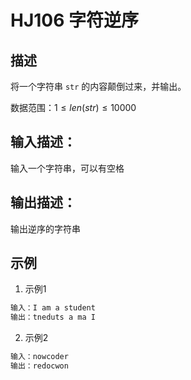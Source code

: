 # HJ106 字符逆序

## 描述

将一个字符串 `str` 的内容颠倒过来，并输出。

数据范围：$1 \leq len(str) \leq 10000$

## 输入描述：

输入一个字符串，可以有空格

## 输出描述：

输出逆序的字符串

## 示例

1. 示例1

```txt
输入：I am a student
输出：tneduts a ma I
```

2. 示例2

```txt
输入：nowcoder
输出：redocwon
```

